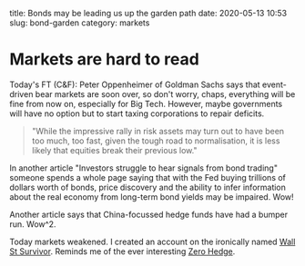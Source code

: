 title: Bonds may be leading us up the garden path
date: 2020-05-13 10:53
slug: bond-garden
category: markets

# Markets are hard to read

Today's FT (C&F): Peter Oppenheimer of Goldman Sachs says that event-driven bear markets are soon over, 
so don't worry, chaps, everything will be fine from now on, especially for Big Tech. 
However, maybe governments will have no option but to start taxing corporations to repair deficits.

>"While the impressive rally in risk assets may turn out to have been too much, too fast, given the tough road to normalisation, it is less likely that equities break their previous low."

In another article "Investors struggle to hear signals from bond trading" someone spends a whole page saying that 
with the Fed buying trillions of dollars worth of bonds, price discovery and the ability
to infer information about the real economy from long-term bond yields may be impaired. Wow!

Another article says that China-focussed hedge funds have had a bumper run. Wow^2.

Today markets weakened. I created an account on the ironically named  [Wall St Survivor](https://app.wallstreetsurvivor.com/dashboard). Reminds me of the ever interesting [Zero Hedge](https://www.zerohedge.com/).
